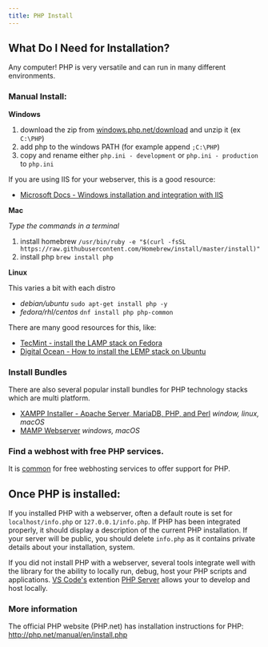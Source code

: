 ```yaml
---
title: PHP Install
---
```


## What Do I Need for Installation?

Any computer! PHP is very versatile and can run in many different environments.

### Manual Install:

**Windows**

1. download the zip from [windows.php.net/download](https://windows.php.net/download#php-7.2) and unzip it (ex `C:\PHP`)
2. add php to the windows PATH (for example append `;C:\PHP`)
3. copy and rename either `php.ini - development` or `php.ini - production` to `php.ini`

If you are using IIS for your webserver, this is a good resource:

- [Microsoft Docs - Windows installation and integration with IIS](https://docs.microsoft.com/en-us/iis/application-frameworks/scenario-build-a-php-website-on-iis/configuring-step-1-install-iis-and-php#12)

**Mac**

_Type the commands in a terminal_
1. install homebrew `/usr/bin/ruby -e "$(curl -fsSL https://raw.githubusercontent.com/Homebrew/install/master/install)"`
2. install php `brew install php`

**Linux**

This varies a bit with each distro

- _debian/ubuntu_ `sudo apt-get install php -y`
- _fedora/rhl/centos_ `dnf install php php-common`

There are many good resources for this, like:

- [TecMint - install the LAMP stack on Fedora](https://www.tecmint.com/install-lamp-apache-mariadb-and-php-on-fedora-23/)
- [Digital Ocean - How to install the LEMP stack on Ubuntu](https://www.digitalocean.com/community/tutorials/how-to-install-linux-nginx-mysql-php-lemp-stack-ubuntu-18-04)

### Install Bundles

There are also several popular install bundles for PHP technology stacks which are multi platform.

- [XAMPP Installer - Apache Server, MariaDB, PHP, and Perl](https://www.apachefriends.org/index.html) _window, linux, macOS_
- [MAMP Webserver](https://www.mamp.info) _windows, macOS_

### Find a webhost with free PHP services.

It is [common](https://www.google.com/search?q=free+php+web+hosting) for free webhosting services to offer support for PHP.

## Once PHP is installed:

If you installed PHP with a webserver, often a default route is set for `localhost/info.php` or `127.0.0.1/info.php`.  If PHP has been integrated properly, it should display a description of the current PHP installation.  If your server will be public, you should delete `info.php` as it contains private details about your installation, system.

If you did not install PHP with a webserver, several tools integrate well with the library for the ability to locally run, debug, host your PHP scripts and applications. [VS Code's](https://code.visualstudio.com/) extention [PHP Server](https://marketplace.visualstudio.com/items?itemName=brapifra.phpserver) allows your to develop and host locally.

### More information
The official PHP website (PHP.net) has installation instructions for PHP: http://php.net/manual/en/install.php
